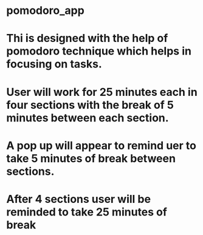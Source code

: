 # pomodoro_app

# Thi is designed with the help of pomodoro technique which helps in focusing on tasks.
# User will work for 25 minutes each in four sections with the break of 5 minutes between each section.
# A pop up will appear to remind uer to take 5 minutes of break between sections. 
# After 4 sections user will be reminded to take 25 minutes of break